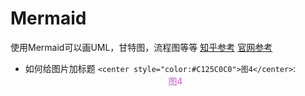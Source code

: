 # Mermaid
使用Mermaid可以画UML，甘特图，流程图等等
[知乎参考](https://zhuanlan.zhihu.com/p/172635547)
[官网参考](https://mermaid.js.org/syntax/flowchart.html)

- 如何给图片加标题
`<center style="color:#C125C0C0">图4</center>`: <center style="color:#C125C0C0">图4</center>